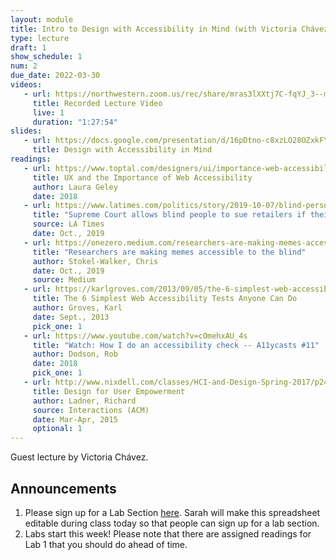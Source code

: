 ```yaml
---
layout: module
title: Intro to Design with Accessibility in Mind (with Victoria Chávez)
type: lecture
draft: 1
show_schedule: 1
num: 2
due_date: 2022-03-30
videos: 
   - url: https://northwestern.zoom.us/rec/share/mras3lXXtj7C-fqYJ_3--mKsHD_ZGPFh2oFv6LUSbYRWlQHM-5GkOBoenWjFWPGB.SZpyI7N_5YN1fB7k?startTime=1641407251000
     title: Recorded Lecture Video
     live: 1
     duration: "1:27:54"
slides:
   - url: https://docs.google.com/presentation/d/16pDtno-c8xzLO28OZxkFYkbhhkgLG8uknNUxDKieemQ/edit#slide=id.g10b431dafbb_0_50
     title: Design with Accessibility in Mind
readings:
   - url: https://www.toptal.com/designers/ui/importance-web-accessibility
     title: UX and the Importance of Web Accessibility
     author: Laura Geley
     date: 2018
   - url: https://www.latimes.com/politics/story/2019-10-07/blind-person-dominos-ada-supreme-court-disabled
     title: "Supreme Court allows blind people to sue retailers if their websites are not accessible"
     source: LA Times
     date: Oct., 2019
   - url: https://onezero.medium.com/researchers-are-making-memes-accessible-to-the-blind-46b9ef0550da
     title: "Researchers are making memes accessible to the blind"
     author: Stokel-Walker, Chris 
     date: Oct., 2019
     source: Medium
   - url: https://karlgroves.com/2013/09/05/the-6-simplest-web-accessibility-tests-anyone-can-do
     title: The 6 Simplest Web Accessibility Tests Anyone Can Do
     author: Groves, Karl
     date: Sept., 2013
     pick_one: 1
   - url: https://www.youtube.com/watch?v=cOmehxAU_4s
     title: "Watch: How I do an accessibility check -- A11ycasts #11"
     author: Dodson, Rob
     date: 2018
     pick_one: 1
   - url: http://www.nixdell.com/classes/HCI-and-Design-Spring-2017/p24-ladner.pdf
     title: Design for User Empowerment
     author: Ladner, Richard
     source: Interactions (ACM)
     date: Mar-Apr, 2015
     optional: 1
---
```


Guest lecture by Victoria Chávez.

## Announcements
1. Please sign up for a Lab Section <a href="https://docs.google.com/spreadsheets/d/1DgpiIHp3aYkCyB6Luz79anEfIjxVJj_JND9z05iM5N4/edit#gid=0" target="_blank">here</a>. Sarah will make this spreadsheet editable during class today so that people can sign up for a lab section.
2. Labs start this week! Please note that there are assigned readings for Lab 1 that you should do ahead of time.


